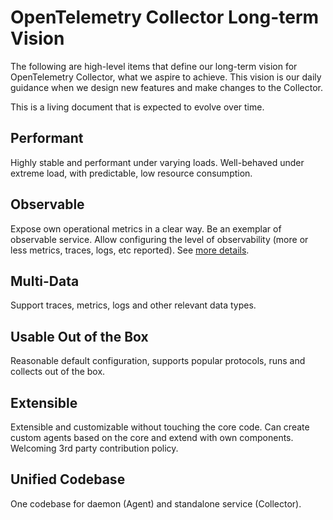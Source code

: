 # OpenTelemetry Collector Long-term Vision

The following are high-level items that define our long-term vision for OpenTelemetry Collector, what we aspire to achieve. This vision is our daily guidance when we design new features and make changes to the Collector.

This is a living document that is expected to evolve over time.

## Performant
Highly stable and performant under varying loads. Well-behaved under extreme load, with predictable, low resource consumption.

## Observable
Expose own operational metrics in a clear way. Be an exemplar of observable service. Allow configuring the level of observability (more or less metrics, traces, logs, etc reported). See [more details](https://opentelemetry.io/docs/collector/internal-telemetry/).

## Multi-Data
Support traces, metrics, logs and other relevant data types.

## Usable Out of the Box
Reasonable default configuration, supports popular protocols, runs and collects out of the box.

## Extensible
Extensible and customizable without touching the core code. Can create custom agents based on the core and extend with own components. Welcoming 3rd party contribution policy.

## Unified Codebase
One codebase for daemon (Agent) and standalone service (Collector).
